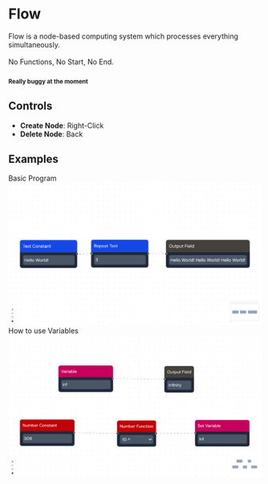 # Flow
Flow is a node-based computing system which processes everything simultaneously.<br><br>
No Functions, No Start, No End.<br><br>
**<sub>Really buggy at the moment</sub>**

## Controls
<ul>
<li><b>Create Node</b>: Right-Click</li>
<li><b>Delete Node</b>: Back</li>
</ul>

## Examples
Basic Program
![alt text](https://github.com/Soltrubeg/Flow/blob/master/Examples/basic_program.png)
How to use Variables
![alt text](https://github.com/Soltrubeg/Flow/blob/master/Examples/variables.png)
